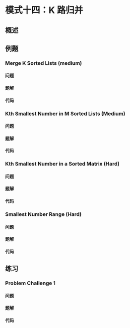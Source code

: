 # 模式十四：K 路归并

## 概述


## 例题

### Merge K Sorted Lists (medium)

#### 问题

#### 题解

#### 代码

### Kth Smallest Number in M Sorted Lists (Medium)

#### 问题

#### 题解

#### 代码

### Kth Smallest Number in a Sorted Matrix (Hard)

#### 问题

#### 题解

#### 代码

### Smallest Number Range (Hard)

#### 问题

#### 题解

#### 代码

## 练习

### Problem Challenge 1

#### 问题

#### 题解

#### 代码
